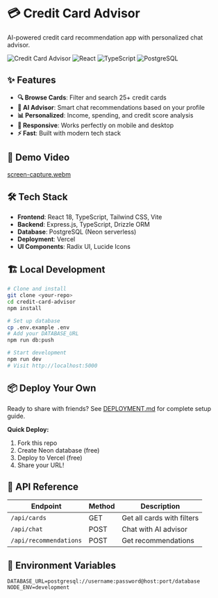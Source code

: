 # 💳 Credit Card Advisor

AI-powered credit card recommendation app with personalized chat advisor.

![Credit Card Advisor](https://img.shields.io/badge/Status-Ready%20for%20Deployment-green)
![React](https://img.shields.io/badge/React-18-blue)
![TypeScript](https://img.shields.io/badge/TypeScript-5-blue)
![PostgreSQL](https://img.shields.io/badge/Database-PostgreSQL-blue)

## ✨ Features

- **🔍 Browse Cards**: Filter and search 25+ credit cards
- **🤖 AI Advisor**: Smart chat recommendations based on your profile
- **📊 Personalized**: Income, spending, and credit score analysis
- **📱 Responsive**: Works perfectly on mobile and desktop
- **⚡ Fast**: Built with modern tech stack

## 🚀 Demo Video

[screen-capture.webm](https://github.com/user-attachments/assets/822320b1-f4c8-4a6a-894b-9073dbe89633)


## 🛠️ Tech Stack

- **Frontend**: React 18, TypeScript, Tailwind CSS, Vite
- **Backend**: Express.js, TypeScript, Drizzle ORM
- **Database**: PostgreSQL (Neon serverless)
- **Deployment**: Vercel
- **UI Components**: Radix UI, Lucide Icons

## 🏗️ Local Development

```bash
# Clone and install
git clone <your-repo>
cd credit-card-advisor
npm install

# Set up database
cp .env.example .env
# Add your DATABASE_URL
npm run db:push

# Start development
npm run dev
# Visit http://localhost:5000
```

## 📦 Deploy Your Own

Ready to share with friends? See [DEPLOYMENT.md](./DEPLOYMENT.md) for complete setup guide.

**Quick Deploy:**
1. Fork this repo
2. Create Neon database (free)
3. Deploy to Vercel (free)
4. Share your URL!

## 🔧 API Reference

| Endpoint | Method | Description |
|----------|--------|-------------|
| `/api/cards` | GET | Get all cards with filters |
| `/api/chat` | POST | Chat with AI advisor |
| `/api/recommendations` | POST | Get recommendations |

## 📄 Environment Variables

```env
DATABASE_URL=postgresql://username:password@host:port/database
NODE_ENV=development
```

